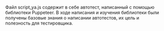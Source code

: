 Файл script_ya.js содержит в себе автотест, написанный с помощью библиотеки Puppeteer.
В ходе написания и изучения библиотеки были получены базовые знания о написании автотестов, их цель и полезность для тестировщика.